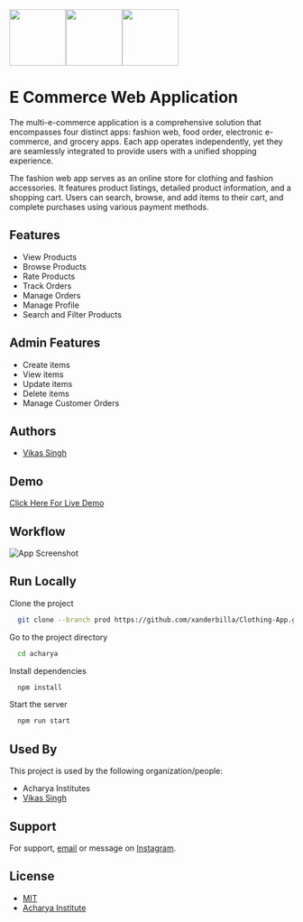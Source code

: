 <div style="display:flex;">
  <img src="https://i.imgur.com/6bvTjCh.png" alt="" height="100px" width="100px"> 
  <img src="https://www.pngall.com/wp-content/uploads/5/Vertical-Line-PNG-Images.png" alt="" height="100px">
<img src="https://i.imgur.com/G6sWWqH.png" alt="" height="100px" >
  </div>

# E Commerce Web Application

The multi-e-commerce application is a comprehensive solution that encompasses four distinct apps: fashion web, food order, electronic e-commerce, and grocery apps. Each app operates independently, yet they are seamlessly integrated to provide users with a unified shopping experience.

The fashion web app serves as an online store for clothing and fashion accessories. It features product listings, detailed product information, and a shopping cart. Users can search, browse, and add items to their cart, and complete purchases using various payment methods.

## Features

* View Products
* Browse Products
* Rate Products
* Track Orders
* Manage Orders
* Manage Profile
* Search and Filter Products

## Admin Features
* Create items
* View items
* Update items
* Delete items
* Manage Customer Orders

## Authors

- [Vikas Singh](https://www.github.com/octokatherine)


## Demo

[Click Here For Live Demo](https://fashion.xanderbilla.com)

## Workflow

![App Screenshot](https://i.imgur.com/8EE3Lo8.png)

## Run Locally

Clone the project

```bash
  git clone --branch prod https://github.com/xanderbilla/Clothing-App.git
```

Go to the project directory

```bash
  cd acharya
```

Install dependencies

```bash
  npm install
```

Start the server

```bash
  npm run start
```


## Used By

This project is used by the following organization/people:

- Acharya Institutes
- [Vikas Singh](https://github.com/xanderbilla)

## Support

For support, [email](mailto:xanderbilla@gmail.com) or message on [Instagram](https://instagram.com/xanderbilla).

## License

- [MIT](https://choosealicense.com/licenses/mit/)
- [Acharya Institute](https://www.acharya.ac.in/)
